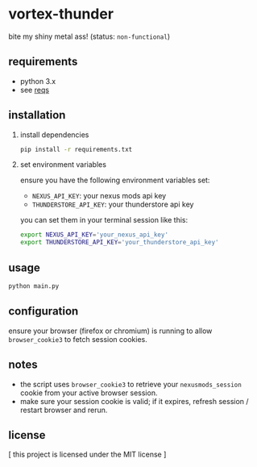 # vortex-thunder
bite my shiny metal ass! (status: `non-functional`)

## requirements

- python 3.x
- see [reqs](requirements.txt)

## installation

1. install dependencies

   ```bash
   pip install -r requirements.txt
   ```

2. set environment variables

   ensure you have the following environment variables set:

   - `NEXUS_API_KEY`: your nexus mods api key
   - `THUNDERSTORE_API_KEY`: your thunderstore api key

   you can set them in your terminal session like this:

   ```bash
   export NEXUS_API_KEY='your_nexus_api_key'
   export THUNDERSTORE_API_KEY='your_thunderstore_api_key'
   ```

## usage

```bash
python main.py
```

## configuration

ensure your browser (firefox or chromium) is running to allow `browser_cookie3` to fetch session cookies.

## notes

- the script uses `browser_cookie3` to retrieve your `nexusmods_session` cookie from your active browser session.
- make sure your session cookie is valid; if it expires, refresh session / restart browser and rerun.

## license

[ this project is licensed under the MIT license ]